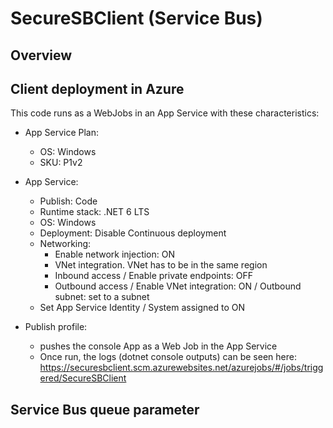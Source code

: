 ﻿# SecureSBClient (Service Bus)

## Overview


## Client deployment in Azure

This code runs as a WebJobs in an App Service with these characteristics:
- App Service Plan:
	- OS: Windows
	- SKU: P1v2

- App Service:
	- Publish: Code
	- Runtime stack: .NET 6 LTS
	- OS: Windows
	- Deployment: Disable Continuous deployment
	- Networking:
		- Enable network injection: ON	
		- VNet integration. VNet has to be in the same region
		- Inbound access / Enable private endpoints: OFF
		- Outbound access / Enable VNet integration: ON / Outbound subnet: set to a subnet
	- Set App Service Identity / System assigned to ON

- Publish profile:
	- pushes the console App as a Web Job in the App Service
	- Once run, the logs (dotnet console outputs) can be seen here: https://securesbclient.scm.azurewebsites.net/azurejobs/#/jobs/triggered/SecureSBClient


## Service Bus queue parameter